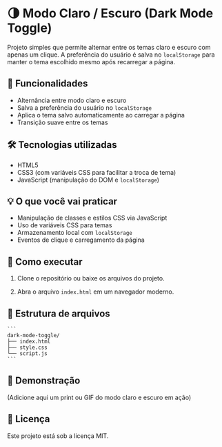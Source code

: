 # 🌗 Modo Claro / Escuro (Dark Mode Toggle)

Projeto simples que permite alternar entre os temas claro e escuro com apenas um clique. A preferência do usuário é salva no `localStorage` para manter o tema escolhido mesmo após recarregar a página.

## 🧠 Funcionalidades

- Alternância entre modo claro e escuro
- Salva a preferência do usuário no `localStorage`
- Aplica o tema salvo automaticamente ao carregar a página
- Transição suave entre os temas

## 🛠️ Tecnologias utilizadas

- HTML5
- CSS3 (com variáveis CSS para facilitar a troca de tema)
- JavaScript (manipulação do DOM e `localStorage`)

## 💡 O que você vai praticar

- Manipulação de classes e estilos CSS via JavaScript
- Uso de variáveis CSS para temas
- Armazenamento local com `localStorage`
- Eventos de clique e carregamento da página

## 🚀 Como executar

1. Clone o repositório ou baixe os arquivos do projeto.

2. Abra o arquivo `index.html` em um navegador moderno.

## 📂 Estrutura de arquivos

    ```
    dark-mode-toggle/
    ├── index.html
    ├── style.css
    └── script.js
    ```

## 📸 Demonstração

(Adicione aqui um print ou GIF do modo claro e escuro em ação)

## 📝 Licença

Este projeto está sob a licença MIT.
